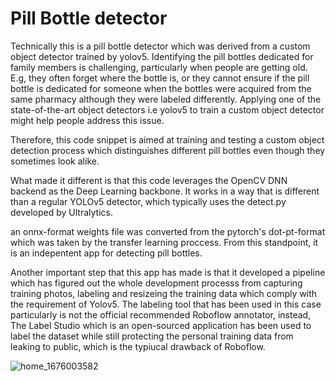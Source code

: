 # Pill Bottle detector
Technically this is a pill bottle detector which was derived from a custom object detector trained by yolov5. Identifying the pill bottles dedicated for family members is challenging, particularly when people are getting old. E.g, they often forget where the bottle is, or they cannot ensure if the pill bottle is dedicated for someone when the bottles were acquired from the same pharmacy although they were labeled differently. Applying one of the state-of-the-art object detectors i.e yolov5 to train a custom object detector might help people address this issue.   

Therefore, this code snippet is aimed at training and testing a custom object detection process which distinguishes different pill bottles even though they sometimes look alike.     

What made it different is that this code leverages the OpenCV DNN backend as the Deep Learning backbone. It works in a way that is different than a regular YOLOv5 detector, which typically uses the detect.py developed by Ultralytics.  

an onnx-format weights file was converted from the pytorch's dot-pt-format which was taken by the transfer learning proccess. From this standpoint, it is an indepentent app for detecting pill bottles. 

Another important step that this app has made is that it developed a pipeline which has figured out the whole development processs from capturing training photos, labeling and resizeing the training data which comply with the requirement of Yolov5. The labeling tool that has been used in this case particularly is not the official recommended Roboflow annotator, instead, The Label Studio which is an open-sourced application has been used to label the dataset while still protecting the personal training data from leaking to public, which is the typiucal drawback of Roboflow.  

![home_1676003582](https://user-images.githubusercontent.com/99988506/218037589-9625cb12-f613-4b45-b31b-fb9bb86078d5.jpg)

